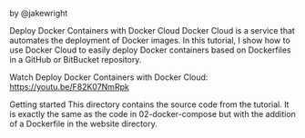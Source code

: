 by @jakewright

Deploy Docker Containers with Docker Cloud
Docker Cloud is a service that automates the deployment of Docker images. In this tutorial, I show how to use Docker Cloud to easily deploy Docker containers based on Dockerfiles in a GitHub or BitBucket repository.

Watch Deploy Docker Containers with Docker Cloud: https://youtu.be/F82K07NmRpk

Getting started
This directory contains the source code from the tutorial. It is exactly the same as the code in 02-docker-compose but with the addition of a Dockerfile in the website directory.
